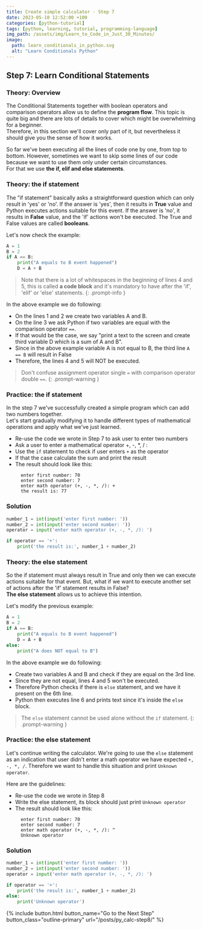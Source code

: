 ```yaml
--- 
title: Create simple calculator - Step 7
date: 2023-05-10 12:52:00 +100
categories: [python-tutorial]
tags: [python, learning, tutorial, programming-language]
img_path: /assets/img/Learn_to_Code_in_Just_30_Minutes/
image:
  path: learn_conditionals_in_python.svg
  alt: "Learn Conditionals Python"
---
```


## Step 7: Learn Conditional Statements

### Theory: Overview

The Conditional Statements together with boolean operators and comparison operators allow us to define the **program flow**. This topic is quite big and there are lots of details to cover which might be overwhelming for a beginner.  
Therefore, in this section we'll cover only part of it, but nevertheless it should give you the sense of how it works. 

So far we've been executing all the lines of code one by one, from top to bottom. However, sometimes we want to skip some lines of our code because we want to use them only under certain circumstances.  
For that we use **the if, elif and else statements**. 

### Theory: the if statement

The "if statement" basically asks a straightforward question which can only result in 'yes' or 'no'. If the answer is 'yes', then it results in **True** value and Python executes actions suitable for this event. If the answer is 'no', it results in **False** value, and the 'if' actions won't be executed.
The True and False values are called **booleans**.

Let's now check the example:
```python
A = 1
B = 2
if A == B:
    print("A equals to B event happened")
    D = A + B
```
> Note that there is a lot of whitespaces in the beginning of lines 4 and 5, this is called **a code block** and it's mandatory to have after the 'if', 'elif' or 'else' statements.
{: .prompt-info }

In the above example we do following:
- On the lines 1 and 2 we create two variables A and B.
- On the line 3 we ask Python if two variables are equal with the comparison operator `==`.
- If that would be the case, we say "print a text to the screen and create third variable D which is a sum of A and B". 
- Since in the above example variable A is not equal to B, the third line `A == B` will result in False 
- Therefore, the lines 4 and 5 will NOT be executed.

> Don't confuse assignment operator single `=` with comparison operator double `==`.
{: .prompt-warning }


### Practice: the if statement

In the step 7 we've successfully created a simple program which can add two numbers together.  
Let's start gradually modifying it to handle different types of mathematical operations and apply what we've just learned.  

- Re-use the code we wrote in Step 7 to ask user to enter two numbers
- Ask a user to enter a mathematical operator  +, -, *, / : 
- Use the `if` statement to check if user enters `+` as the operator
- If that the case calculate the sum and print the result
- The result should look like this:
  ```
    enter first number: 70
    enter second number: 7
    enter math operator (+, -, *, /): +
    the result is: 77
  ```

### Solution

```python
number_1 = int(input('enter first number: '))
number_2 = int(input('enter second number: '))
operator = input('enter math operator (+, -, *, /): ')

if operator == '+':
    print('the result is:', number_1 + number_2)
```

### Theory: the else statement

So the if statement must always result in True and only then we can execute actions suitable for that event. But, what if we want to execute another set of actions after the 'if' statement results in False?  
**The else statement** allows us to achieve this intention.

Let's modify the previous example:
```python
A = 1
B = 2
if A == B:
    print("A equals to B event happened")
    D = A + B
else:
    print("A does NOT equal to B")
```

In the above example we do following:
- Create two variables A and B and check if they are equal on the 3rd line. 
- Since they are not equal, lines 4 and 5 won't be executed. 
- Therefore Python checks if there is `else` statement, and we have it present on the 6th line.
- Python then executes line 6 and prints text since it's inside the `else` block.

> The `else` statement cannot be used alone without the `if` statement.
{: .prompt-warning }

### Practice: the else statement

Let's continue writing the calculator.  We're going to use the `else` statement as an indication that user didn't enter a math operator we have expected `+, -, *, /`. Therefore we want to handle this situation and print `Unknown operator`.

Here are the guidelines:
- Re-use the code we wrote in Step 8
- Write the else statement, its block should just print `Unknown operator`
- The result should look like this:
  ```
    enter first number: 70
    enter second number: 7
    enter math operator (+, -, *, /): ^
    Unknown operator
  ```

### Solution

```python
number_1 = int(input('enter first number: '))
number_2 = int(input('enter second number: '))
operator = input('enter math operator (+, -, *, /): ')

if operator == '+':
    print('the result is:', number_1 + number_2)
else:
    print('Unknown operator')
```

 {% include button.html button_name="Go to the Next Step" button_class="outline-primary" url="/posts/py_calc-step8/" %}
